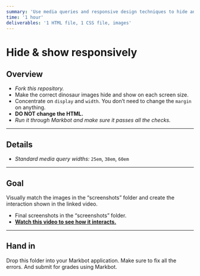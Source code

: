 ```yaml
---
summary: 'Use media queries and responsive design techniques to hide and show content on different screen sizes.'
time: '1 hour'
deliverables: '1 HTML file, 1 CSS file, images'
---
```


# Hide & show responsively

## Overview

- *Fork this repository.*
- Make the correct dinosaur images hide and show on each screen size.
- Concentrate on `display` and `width`. You don’t need to change the `margin` on anything.
- **DO NOT change the HTML.**
- *Run it through Markbot and make sure it passes all the checks.*

---

## Details

- *Standard media query widths:* `25em`, `38em`, `60em`

---

## Goal

Visually match the images in the “screenshots” folder and create the interaction shown in the linked video.

- Final screenshots in the “screenshots” folder.
- [**Watch this video to see how it interacts.**](https://video-assets.learntheweb.courses/web-dev-1/hide-show-responsively.mp4)

---

## Hand in

Drop this folder into your Markbot application. Make sure to fix all the errors. And submit for grades using Markbot.
